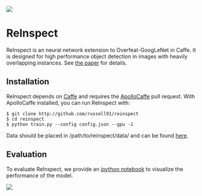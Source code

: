 <img src=http://russellsstewart.com/s/ReInspect_output.jpg></img>

# ReInspect
ReInspect is an neural network extension to Overfeat-GoogLeNet in Caffe.
It is designed for high performance object detection in images with heavily overlapping instances.
See <a href="http://arxiv.org/abs/1506.04878" target="_blank">the paper</a> for details.

## Installation
ReInspect depends on <a href="http://github.com/bvlc/caffe" target="_blank">Caffe</a> and requires
the <a href="http://apollocaffe.com">ApolloCaffe</a> pull request. With ApolloCaffe installed, you can run ReInspect with:

    $ git clone http://github.com/russell91/reinspect
    $ cd reinspect
    $ python train.py --config config.json --gpu -1

Data should be placed in /path/to/reinspect/data/ and can be found <a href="http://datasets.d2.mpi-inf.mpg.de/brainwash/brainwash.tar">here</a>.

## Evaluation
To evaluate ReInspect, we provide an <a href="https://github.com/Russell91/ReInspect/blob/master/evaluation_reinspect.ipynb" target="_blank">ipython notebook</a>
to visualize the performance of the model. 

<img src=http://russellsstewart.com/s/ReInspect.jpg></img>
